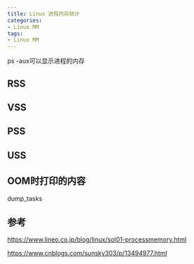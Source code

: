 ```yaml
---
title: Linux 进程内存统计
categories: 
- Linux MM
tags:
- Linux MM
---
```


ps -aux可以显示进程的内存
## RSS

## VSS

## PSS

## USS

## OOM时打印的内容
dump_tasks

## 参考
https://www.lineo.co.jp/blog/linux/sol01-processmemory.html

https://www.cnblogs.com/sunsky303/p/13494977.html
